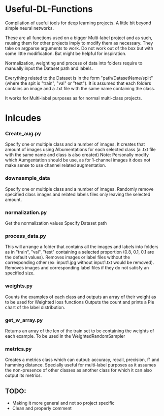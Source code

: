 # Useful-DL-Functions
Compilation of useful tools for deep learning projects. A little bit beyond simple neural networks.

These are all functions used on a bigger Multi-label project and as such, reusing them for other projects imply to modify them as necessary.
They take on argparse arguments to work. Do not work out of the box but with some little modification.
But might be helpful for inspiration.

Normalization, weighting and process of data into folders require to manually input the Dataset path and labels.

Everything related to the Dataset is in the form "path/DatasetName/split" (where the spit is "train", "val" or "test").
It is assumed that each folders contains an image and a .txt file with the same name containing the class.

It works for Multi-label purposes as for normal multi-class projects.

# Inlcudes

### Create_aug.py
Specify one or multiple class and a number of images.
It creates that amount of images using Albumentations for each selected class (a .txt file with the same name and class is also created)
Note: Personally modify which Aumgentation should be use, as for 1-channel images it does not make sense to use channel related augmentation.

### downsample_data
Specify one or multiple class and a number of images.
Randomly remove specified class images and related labels files only leaving the selected amount.

### normalization.py
Get the normalization values 
Specify Dataset path

### process_data.py
This will arrange a folder that contains all the images and labels into folders as in "train", "val", "test" containing a selected proportion (0.8, 0.1, 0.1 are the default values).
Removes images or label files without the corresponding other (ex: input1.jpg without input1.txt would be removed).
Removes images and corresponding label files if they do not satisfy an specified size.

### weights.py
Counts the examples of each class and outputs an array of their weight as to be used for Weighted loss functions
Outputs the count and prints a Pie chart of the label distribution.

### get_w_array.py
Returns an array of the len of the train set to be containing the weights of each example.
To be used in the WeightedRandomSampler

### metrics.py
Creates a metrics class which can output: accuracy, recall, precision, f1 and  hamming distance. 
Specially useful for multi-label purposes as it assumes the non-presence of other classes as another class for which it can also output its metrics. 

## TODO:
- Making it more general and not so project specific
- Clean and properly comment

